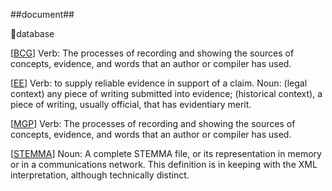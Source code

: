 ##document##

database

\[[BCG](SOURCES.md#BCG)\] Verb:	 The processes of recording and showing the sources of concepts, evidence, and words that an author or compiler has used.

\[[EE](SOURCES.md#EE)\]  Verb: to supply reliable evidence in support of a claim.  Noun: (legal context) any piece of writing submitted into evidence; (historical context), a piece of writing, usually official, that has evidentiary merit.

\[[MGP](SOURCES.md#MGP)\] Verb:	 The processes of recording and showing the sources of concepts, evidence, and words that an author or compiler has used.

\[[STEMMA](SOURCES.md#STEMMA)\] Noun: A complete STEMMA file, or its representation in memory or in a communications network. This definition is in keeping with the XML interpretation, although technically distinct.
